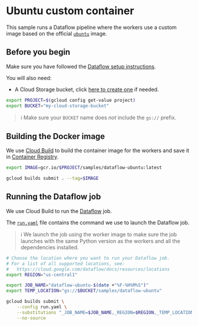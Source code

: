 # Ubuntu custom container

This sample runs a Dataflow pipeline where the workers use a custom image based on the official [`ubuntu`](https://hub.docker.com/_/ubuntu) image.

## Before you begin

Make sure you have followed the
[Dataflow setup instructions](../../README.md).

You will also need:
* A Cloud Storage bucket, click [here to create one](https://console.cloud.google.com/storage/create-bucket) if needed.

```sh
export PROJECT=$(gcloud config get-value project)
export BUCKET="my-cloud-storage-bucket"
```

> ℹ️ Make sure your `BUCKET` name does _not_ include the `gs://` prefix.

## Building the Docker image

We use
[Cloud Build](https://cloud.google.com/build)
to build the container image for the workers and save it in
[Container Registry](https://cloud.google.com/container-registry/).

```sh
export IMAGE=gcr.io/$PROJECT/samples/dataflow-ubuntu:latest

gcloud builds submit . --tag=$IMAGE
```

## Running the Dataflow job

We use Cloud Build to run the [Dataflow](https://cloud.google.com/dataflow) job.

The [`run.yaml`](run.yaml) file contains the command we use to launch the Dataflow job.

> ℹ️ We launch the job using the worker image to make sure the job launches
> with the same Python version as the workers and all the dependencies installed.

```sh
# Choose the location where you want to run your Dataflow job.
# For a list of all supported locations, see:
#   https://cloud.google.com/dataflow/docs/resources/locations
export REGION="us-central1"

export JOB_NAME="dataflow-ubuntu-$(date +"%F-%H%M%S")"
export TEMP_LOCATION="gs://$BUCKET/samples/dataflow-ubuntu"

gcloud builds submit \
    --config run.yaml \
    --substitutions "_JOB_NAME=$JOB_NAME,_REGION=$REGION,_TEMP_LOCATION=$TEMP_LOCATION" \
    --no-source
```
